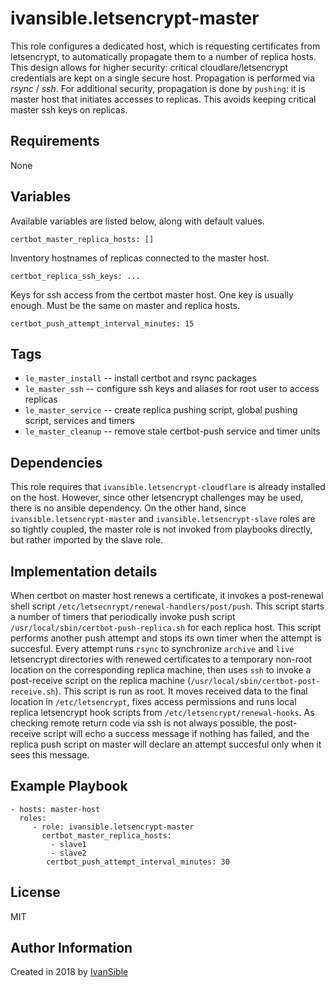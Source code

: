 # ivansible.letsencrypt-master
This role configures a dedicated host, which is requesting
certificates from letsencrypt, to automatically propagate them to a number
of replica hosts. This design allows for higher security: critical
cloudlare/letsencrypt credentials are kept on a single secure host.
Propagation is performed via _rsync_ / _ssh_. For additional security,
propagation is done by `pushing`: it is master host that initiates
accesses to replicas. This avoids keeping critical master ssh keys
on replicas.


## Requirements

None


## Variables

Available variables are listed below, along with default values.

    certbot_master_replica_hosts: []
Inventory hostnames of replicas connected to the master host.

    certbot_replica_ssh_keys: ...
Keys for ssh access from the certbot master host. One key is usually enough.
Must be the same on master and replica hosts.

    certbot_push_attempt_interval_minutes: 15


## Tags

- `le_master_install` -- install certbot and rsync packages
- `le_master_ssh` -- configure ssh keys and aliases
                     for root user to access replicas
- `le_master_service` -- create replica pushing script,
                         global pushing script, services and timers
- `le_master_cleanup` -- remove stale certbot-push service and timer units


## Dependencies

This role requires that `ivansible.letsencrypt-cloudflare` is already
installed on the host. However, since other letsencrypt challenges
may be used, there is no ansible dependency. On the other hand, since
`ivansible.letsencrypt-master` and `ivansible.letsencrypt-slave` roles
are so tightly coupled, the master role is not invoked from playbooks
directly, but rather imported by the slave role.


## Implementation details

When certbot on master host renews a certificate, it invokes a post-renewal
shell script `/etc/letsecnrypt/renewal-handlers/post/push`.
This script starts a number of timers that periodically invoke push script
`/usr/local/sbin/certbot-push-replica.sh` for each replica host.
This script performs another push attempt and stops its own timer when
the attempt is succesful. Every attempt runs `rsync` to synchronize
`archive` and `live` letsencrypt directories with renewed certificates
to a temporary non-root location on the corresponding replica machine,
then uses `ssh` to invoke a post-receive script on the replica machine
(`/usr/local/sbin/certbot-post-receive.sh`). This script is run as root.
It moves received data to the final location in `/etc/letsencrypt`, fixes
access permissions and runs local replica letsencrypt hook scripts from
`/etc/letsencrypt/renewal-hooks`. As checking remote return code via ssh
is not always possible, the post-receive script will echo a success message
if nothing has failed, and the replica push script on master will declare
an attempt succesful only when it sees this message.


## Example Playbook

    - hosts: master-host
      roles:
         - role: ivansible.letsencrypt-master
           certbot_master_replica_hosts:
             - slave1
             - slave2
            certbot_push_attempt_interval_minutes: 30


## License

MIT

## Author Information

Created in 2018 by [IvanSible](https://github.com/ivansible)
